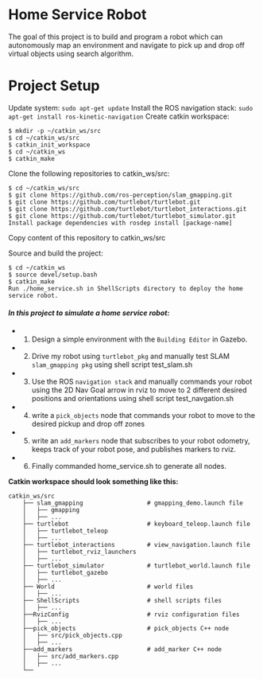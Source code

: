 # Home Service Robot

The goal of this project is to build and program a robot which can autonomously map an environment and navigate to pick up and drop off virtual objects using search algorithm.


# Project Setup
Update system: `sudo apt-get update`
Install the ROS navigation stack: `sudo apt-get install ros-kinetic-navigation`
Create catkin workspace:
```
$ mkdir -p ~/catkin_ws/src
$ cd ~/catkin_ws/src
$ catkin_init_workspace
$ cd ~/catkin_ws
$ catkin_make
```
Clone the following repositories to catkin_ws/src:
```
$ cd ~/catkin_ws/src
$ git clone https://github.com/ros-perception/slam_gmapping.git
$ git clone https://github.com/turtlebot/turtlebot.git
$ git clone https://github.com/turtlebot/turtlebot_interactions.git
$ git clone https://github.com/turtlebot/turtlebot_simulator.git
Install package dependencies with rosdep install [package-name]
```
Copy content of this repository to catkin_ws/src

Source and build the project:
```
$ cd ~/catkin_ws
$ source devel/setup.bash
$ catkin_make
Run ./home_service.sh in ShellScripts directory to deploy the home service robot.
```
#### ***In this project to simulate a home service robot:***
* 1. Design a simple environment with the `Building Editor` in Gazebo.
* 2. Drive my robot using `turtlebot_pkg` and manually test SLAM `slam_gmapping pkg` using shell script test_slam.sh
* 3. Use the ROS `navigation stack` and manually commands your robot using the 2D Nav Goal arrow in rviz to move to 2 different desired positions and orientations using shell script test_navgation.sh
* 4. write a `pick_objects` node that commands your robot to move to the desired pickup and drop off zones 
* 5. write an `add_markers` node that subscribes to your robot odometry, keeps track of your robot pose, and publishes markers to rviz.
* 6. Finally commanded home_service.sh to generate all nodes. 


**Catkin workspace should look something like this:**
```
catkin_ws/src
    ├── slam_gmapping                  # gmapping_demo.launch file                   
    │   ├── gmapping
    │   ├── ...
    ├── turtlebot                      # keyboard_teleop.launch file
    │   ├── turtlebot_teleop
    │   ├── ...
    ├── turtlebot_interactions         # view_navigation.launch file      
    │   ├── turtlebot_rviz_launchers
    │   ├── ...
    ├── turtlebot_simulator            # turtlebot_world.launch file 
    │   ├── turtlebot_gazebo
    │   ├── ...
    ├── World                          # world files
    │   ├── ...
    ├── ShellScripts                   # shell scripts files
    │   ├── ...
    ├──RvizConfig                      # rviz configuration files
    │   ├── ...
    ├──pick_objects                    # pick_objects C++ node
    │   ├── src/pick_objects.cpp
    │   ├── ...
    ├──add_markers                     # add_marker C++ node
    │   ├── src/add_markers.cpp
    │   ├── ...
    └──
```
